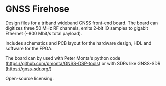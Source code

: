 # GNSS Firehose

Design files for a triband wideband GNSS front-end board.  The board can digitizes three 50 MHz RF channels, emits 2-bit IQ samples to gigabit Ethernet (~800 Mbit/s total payload).

Includes schematics and PCB layout for the hardware design, HDL and software for the FPGA.

The board can by used with Peter Monta's python code (https://github.com/pmonta/GNSS-DSP-tools) or with SDRs like GNSS-SDR (https://gnss-sdr.org/)

Open-source licensing.

